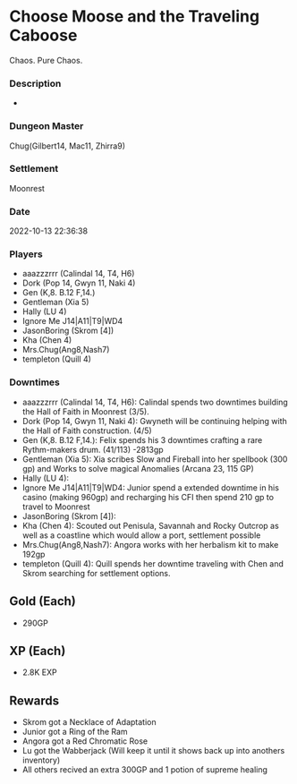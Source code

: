 # Choose Moose and the Traveling Caboose
Chaos. Pure Chaos.
### Description
-
### Dungeon Master
Chug(Gilbert14, Mac11, Zhirra9)
### Settlement
Moonrest
### Date
2022-10-13 22:36:38
### Players
* aaazzzrrr (Calindal 14, T4, H6)
* Dork (Pop 14, Gwyn 11, Naki 4)
* Gen (K,8. B.12 F,14.)
* Gentleman (Xia 5)
* Hally (LU 4)
* Ignore Me J14|A11|T9|WD4
* JasonBoring (Skrom [4])
* Kha (Chen 4)
* Mrs.Chug(Ang8,Nash7)
* templeton (Quill 4)
### Downtimes
* aaazzzrrr (Calindal 14, T4, H6): Calindal spends two downtimes building the Hall of Faith in Moonrest (3/5).
* Dork (Pop 14, Gwyn 11, Naki 4): Gwyneth will be continuing helping with the Hall of Faith construction. (4/5)
* Gen (K,8. B.12 F,14.): Felix spends his 3 downtimes crafting a rare Rythm-makers drum. (41/113) -2813gp
* Gentleman (Xia 5): Xia scribes Slow and Fireball into her spellbook (300 gp) and Works to solve magical Anomalies (Arcana 23, 115 GP)
* Hally (LU 4): 
* Ignore Me J14|A11|T9|WD4: Junior spend a extended downtime in his casino (making 960gp) and recharging his CFI then spend 210 gp to travel to Moonrest
* JasonBoring (Skrom [4]): 
* Kha (Chen 4): Scouted out Penisula, Savannah and Rocky Outcrop as well as a coastline which would allow a port, settlement possible
* Mrs.Chug(Ang8,Nash7): Angora works with her herbalism kit to make 192gp
* templeton (Quill 4): Quill spends her downtime traveling with Chen and Skrom searching for settlement options.
## Gold (Each)
* 290GP
## XP (Each)
* 2.8K EXP
## Rewards
* Skrom got a Necklace of Adaptation
* Junior got a Ring of the Ram
* Angora got a Red Chromatic Rose
* Lu got the Wabberjack (Will keep it until it shows back up into anothers inventory)
* All others recived an extra 300GP and 1 potion of supreme healing